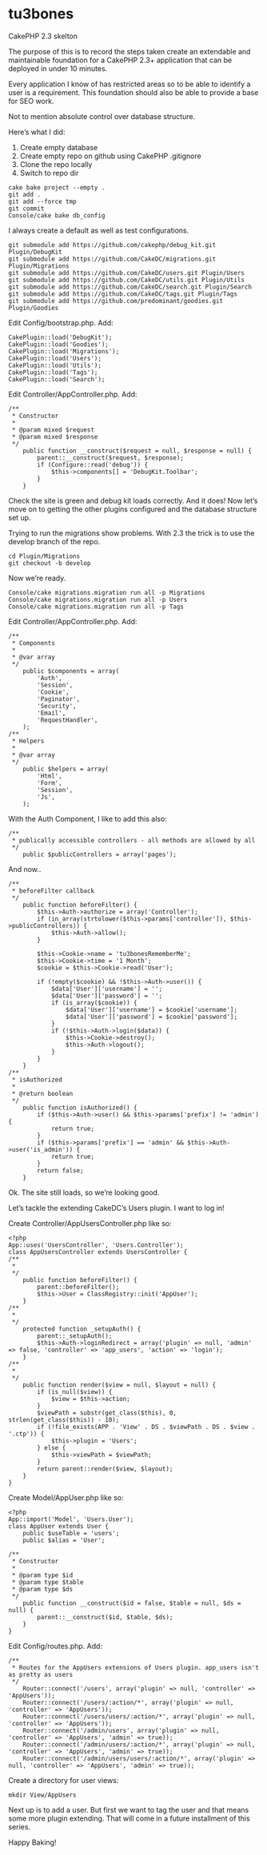 tu3bones
========

CakePHP 2.3 skelton

The purpose of this is to record the steps taken create an extendable and maintainable foundation for a CakePHP 2.3+ application that can be deployed in under 10 minutes.

Every application I know of has restricted areas so to be able to identify a user is a requirement. This foundation should also be able to provide a base for SEO work.

Not to mention absolute control over database structure.

Here’s what I did:

1. Create empty database
1. Create empty repo on github using CakePHP .gitignore
1. Clone the repo locally
1. Switch to repo dir
```
cake bake project --empty .
git add .
git add --force tmp
git commit
Console/cake bake db_config
```
I always create a default as well as test configurations.
```
git submodule add https://github.com/cakephp/debug_kit.git Plugin/DebugKit
git submodule add https://github.com/CakeDC/migrations.git Plugin/Migrations
git submodule add https://github.com/CakeDC/users.git Plugin/Users
git submodule add https://github.com/CakeDC/utils.git Plugin/Utils
git submodule add https://github.com/CakeDC/search.git Plugin/Search
git submodule add https://github.com/CakeDC/tags.git Plugin/Tags
git submodule add https://github.com/predominant/goodies.git Plugin/Goodies
```
Edit Config/bootstrap.php. Add:
```
CakePlugin::load('DebugKit');
CakePlugin::load('Goodies');
CakePlugin::load('Migrations');
CakePlugin::load('Users');
CakePlugin::load('Utils');
CakePlugin::load('Tags');
CakePlugin::load('Search');
```
Edit Controller/AppController.php. Add:
```
/**
 * Constructor
 *
 * @param mixed $request
 * @param mixed $response
 */
	public function __construct($request = null, $response = null) {
		parent::__construct($request, $response);
		if (Configure::read('debug')) {
			$this->components[] = 'DebugKit.Toolbar';
		}
	}
```
Check the site is green and debug kit loads correctly. And it does! Now let’s move on to getting the other plugins configured and the database structure set up.

Trying to run the migrations show problems. With 2.3 the trick is to use the develop branch of the repo.
```
cd Plugin/Migrations
git checkout -b develop
```
Now we’re ready.
```
Console/cake migrations.migration run all -p Migrations
Console/cake migrations.migration run all -p Users
Console/cake migrations.migration run all -p Tags
```
Edit Controller/AppController.php. Add:
```
/**
 * Components
 *
 * @var array
 */
	public $components = array(
		'Auth',
		'Session',
		'Cookie',
		'Paginator',
		'Security',
		'Email',
		'RequestHandler',
	);
/**
 * Helpers
 *
 * @var array
 */
	public $helpers = array(
		'Html',
		'Form',
		'Session',
		'Js',
	);
```
With the Auth Component, I like to add this also:
```
/**
 * publically accessible controllers - all methods are allowed by all
 */
	public $publicControllers = array('pages');
```
And now..
```
/**
 * beforeFilter callback
 */
	public function beforeFilter() {
		$this->Auth->authorize = array('Controller');
		if (in_array(strtolower($this->params['controller']), $this->publicControllers)) {
			$this->Auth->allow();
		}

		$this->Cookie->name = 'tu3bonesRememberMe';
		$this->Cookie->time = '1 Month';
		$cookie = $this->Cookie->read('User');

		if (!empty($cookie) && !$this->Auth->user()) {
			$data['User']['username'] = '';
			$data['User']['password'] = '';
			if (is_array($cookie)) {
				$data['User']['username'] = $cookie['username'];
				$data['User']['password'] = $cookie['password'];
			}
			if (!$this->Auth->login($data)) {
				$this->Cookie->destroy();
				$this->Auth->logout();
			}
		}
	}
/**
 * isAuthorized
 *
 * @return boolean
 */
	public function isAuthorized() {
		if ($this->Auth->user() && $this->params['prefix'] != 'admin') {
			return true;
		}
		if ($this->params['prefix'] == 'admin' && $this->Auth->user('is_admin')) {
			return true;
		}
		return false;
	}
```
Ok. The site still loads, so we’re looking good.

Let’s tackle the extending CakeDC’s Users plugin. I want to log in!

Create Controller/AppUsersController.php like so:
```
<?php
App::uses('UsersController', 'Users.Controller');
class AppUsersController extends UsersController {
/**
 *
 */
	public function beforeFilter() {
		parent::beforeFilter();
		$this->User = ClassRegistry::init('AppUser');
	}
/**
 *
 */
	protected function _setupAuth() {
		parent::_setupAuth();
		$this->Auth->loginRedirect = array('plugin' => null, 'admin' => false, 'controller' => 'app_users', 'action' => 'login');
	}
/**
 *
 */
	public function render($view = null, $layout = null) {
		if (is_null($view)) {
			$view = $this->action;
		}
		$viewPath = substr(get_class($this), 0, strlen(get_class($this)) - 10);
		if (!file_exists(APP . 'View' . DS . $viewPath . DS . $view . '.ctp')) {
			$this->plugin = 'Users';
		} else {
			$this->viewPath = $viewPath;
		}
		return parent::render($view, $layout);
	}
}
```
Create Model/AppUser.php like so:
```
<?php
App::import('Model', 'Users.User');
class AppUser extends User {
	public $useTable = 'users';
	public $alias = 'User';

/**
 * Constructor
 *
 * @param type $id
 * @param type $table
 * @param type $ds
 */
	public function __construct($id = false, $table = null, $ds = null) {
		parent::__construct($id, $table, $ds);
	}
}
```
Edit Config/routes.php. 
Add:
```
/**
 * Routes for the AppUsers extensions of Users plugin. app_users isn't as pretty as users
 */
	Router::connect('/users', array('plugin' => null, 'controller' => 'AppUsers'));
	Router::connect('/users/:action/*', array('plugin' => null, 'controller' => 'AppUsers'));
	Router::connect('/users/users/:action/*', array('plugin' => null, 'controller' => 'AppUsers'));
	Router::connect('/admin/users', array('plugin' => null, 'controller' => 'AppUsers', 'admin' => true));
	Router::connect('/admin/users/:action/*', array('plugin' => null, 'controller' => 'AppUsers', 'admin' => true));
	Router::connect('/admin/users/users/:action/*', array('plugin' => null, 'controller' => 'AppUsers', 'admin' => true));
```
Create a directory for user views:
```
mkdir View/AppUsers
```
 
Next up is to add a user. But first we want to tag the user and that means some more plugin extending. That will come in a future installment of this series.
 
Happy Baking!
